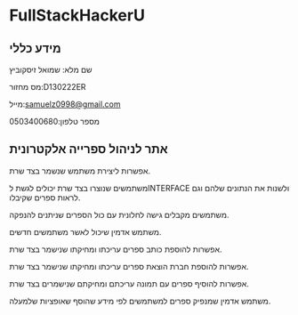 # FullStackHackerU

## מידע כללי
שם מלא: שמואל זיסקוביץ

מס מחזור:D130222ER

מייל:samuelz0998@gmail.com

מספר טלפון:0503400680


## אתר לניהול ספרייה אלקטרונית
אפשרות ליצירת משתמש שנשמר בצד שרת.

משתמשים שנוצרו בצד שרת יכולים לגשת לINTERFACE ולשנות את הנתונים שלהם וגם לראות ספרים שקיבלו.

משתמשים מקבלים גישה לחלונית עם כול הספרים שניתנים להנפקה.

משתמש אדמין שיכול לאשר משתמשים חדשים.

אפשרות להוספת כותב ספרים עריכתו ומחיקתו שנישמר בצד שרת.

אפשרות להוספת חברת הוצאת ספרים עריכתו ומחיקתו שנישמר בצד שרת.

אפשרות להוסיף ספרים עם תמונה עריכתם ומחיקתם שנישמרים בצד שרת.

משתמש אדמין שמנפיק ספרים למשתמשים לפי מידע שהוסף שאופציות שלמעלה.
